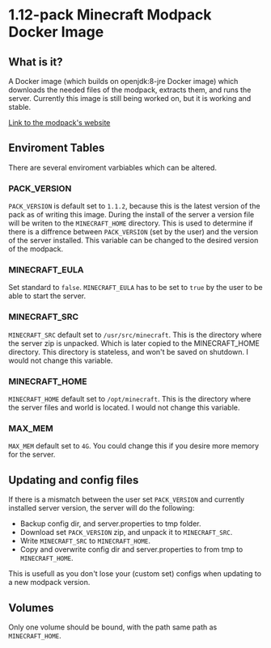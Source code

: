 # 1.12-pack Minecraft Modpack Docker Image
## What is it?
A Docker image (which builds on openjdk:8-jre Docker image) which downloads the needed files of the modpack, extracts them, and runs the server. Currently this image is still being worked on, but it is working and stable. 

[Link to the modpack's website](https://www.technicpack.net/modpack/the-1122-pack.1406454)

## Enviroment Tables
There are several enviroment varbiables which can be altered.

### PACK_VERSION
`PACK_VERSION` is default set to `1.1.2`, because this is the latest version of the pack as of writing this image. During the install of the server a version file will be writen to the `MINECRAFT_HOME` directory. This is used to determine if there is a diffrence between `PACK_VERSION` (set by the user) and the version of the server installed. This variable can be changed to the desired version of the modpack.

### MINECRAFT_EULA
Set standard to `false`. `MINECRAFT_EULA` has to be set to `true` by the user to be able to start the server.

### MINECRAFT_SRC
`MINECRAFT_SRC` default set to `/usr/src/minecraft`. This is the directory where the server zip is unpacked. Which is later copied to the MINECRAFT_HOME directory. This directory is stateless, and won't be saved on shutdown. I would not change this variable.

### MINECRAFT_HOME
`MINECRAFT_HOME` default set to `/opt/minecraft`. This is the directory where the server files and world is located. I would not change this variable.

### MAX_MEM
`MAX_MEM` default set to `4G`. You could change this if you desire more memory for the server.

## Updating and config files
If there is a mismatch between the user set `PACK_VERSION` and currently installed server version, the server will do the following:
- Backup config dir, and server.properties to tmp folder.
- Download set `PACK_VERSION` zip, and unpack it to `MINECRAFT_SRC`.
- Write `MINECRAFT_SRC` to `MINECRAFT_HOME`.
- Copy and overwrite config dir and server.properties to from tmp to `MINECRAFT_HOME`.

This is usefull as you don't lose your (custom set) configs when updating to a new modpack version.

## Volumes
Only one volume should be bound, with the path same path as `MINECRAFT_HOME`.